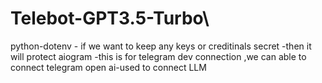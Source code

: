 # Telebot-GPT3.5-Turbo\


python-dotenv - if we want to keep any keys or creditinals secret -then it will protect
aiogram -this is for telegram dev connection ,we can able to connect telegram
open ai-used to connect LLM
 